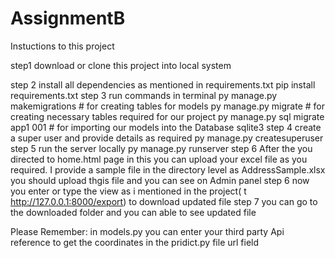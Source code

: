 # AssignmentB
Instuctions to this project

step1
  download or clone this project into local system

step 2
  install all dependencies as mentioned in requirements.txt
    pip install requirements.txt
step 3
  run commands in terminal
     py manage.py makemigrations                # for creating tables for models
     py manage.py migrate                       # for creating necessary tables required for our project
     py manage.py sql migrate app1 001          # for importing our models into the Database sqlite3
step 4
  create a super user and provide details as required
    py manage.py createsuperuser
step 5
  run the server locally
    py manage.py runserver
step 6
   After the you directed to home.html page in this you can upload your excel file as you required. I provide a sample file in the directory level as AddressSample.xlsx
   you should upload thgis file and you can see on Admin panel
step 6
  now you enter or type the view as i mentioned in the project( t http://127.0.0.1:8000/export) to download updated file
step 7
you can go to the downloaded folder and you can able to see updated file

Please Remember:
      in models.py you can enter your third party Api reference to get the coordinates in the pridict.py file url field
